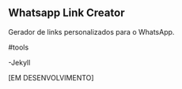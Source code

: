 ## Whatsapp Link Creator
Gerador de links personalizados para o WhatsApp.

#tools

-Jekyll

[EM DESENVOLVIMENTO]
